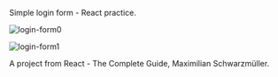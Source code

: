 Simple login form - React practice.


![login-form0](https://user-images.githubusercontent.com/125043957/231796864-474c4e26-d5ad-4ebe-bc47-1f12c41344f1.png)

![login-form1](https://user-images.githubusercontent.com/125043957/231796933-75798d23-d069-4f64-924b-837c007d3fc0.png)


A project from React - The Complete Guide, Maximilian Schwarzmüller.
